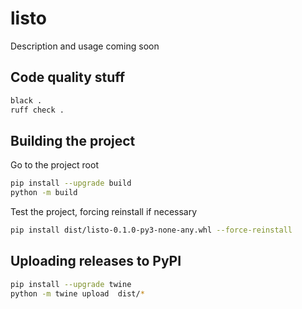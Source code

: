 # listo

Description and usage coming soon

## Code quality stuff

```bash 
black .
ruff check .
```


## Building the project

Go to the project root

```bash
pip install --upgrade build
python -m build
```

Test the project, forcing reinstall if necessary

```bash
pip install dist/listo-0.1.0-py3-none-any.whl --force-reinstall
```

## Uploading releases to PyPI

```bash
pip install --upgrade twine
python -m twine upload  dist/*
```
